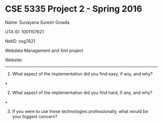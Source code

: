 CSE 5335 Project 2 - Spring 2016
====================================================================

Name: Sunayana Suresh Gowda

UTA ID: 1001107621

NetID: ssg7621

Webdata Management and Xml project

Website:

--------------------------------------------------------------------

1. What aspect of the implementation did you find easy, if any, and why?

•

2. What aspect of the implementation did you find hard, if any, and why?

•	

3. If you were to use these technologies professionally, what would be your biggest concern?
